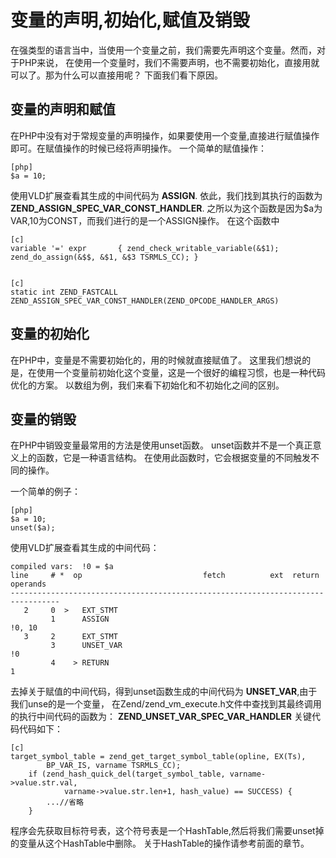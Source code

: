 # 变量的声明,初始化,赋值及销毁

在强类型的语言当中，当使用一个变量之前，我们需要先声明这个变量。然而，对于PHP来说，
在使用一个变量时，我们不需要声明，也不需要初始化，直接用就可以了。那为什么可以直接用呢？
下面我们看下原因。

## 变量的声明和赋值
在PHP中没有对于常规变量的声明操作，如果要使用一个变量,直接进行赋值操作即可。在赋值操作的时候已经将声明操作。
一个简单的赋值操作：

    [php]
    $a = 10;

使用VLD扩展查看其生成的中间代码为 **ASSIGN**. 依此，我们找到其执行的函数为 **ZEND_ASSIGN_SPEC_VAR_CONST_HANDLER**.
之所以为这个函数是因为$a为VAR,10为CONST，而我们进行的是一个ASSIGN操作。
在这个函数中



    [c]
    variable '=' expr		{ zend_check_writable_variable(&$1); zend_do_assign(&$$, &$1, &$3 TSRMLS_CC); }


    [c]
    static int ZEND_FASTCALL  ZEND_ASSIGN_SPEC_VAR_CONST_HANDLER(ZEND_OPCODE_HANDLER_ARGS)



## 变量的初始化
在PHP中，变量是不需要初始化的，用的时候就直接赋值了。
这里我们想说的是，在使用一个变量前初始化这个变量，这是一个很好的编程习惯，也是一种代码优化的方案。
以数组为例，我们来看下初始化和不初始化之间的区别。



## 变量的销毁
在PHP中销毁变量最常用的方法是使用unset函数。
unset函数并不是一个真正意义上的函数，它是一种语言结构。
在使用此函数时，它会根据变量的不同触发不同的操作。

一个简单的例子：

    [php]
    $a = 10;
    unset($a);

使用VLD扩展查看其生成的中间代码：

    compiled vars:  !0 = $a
    line     # *  op                           fetch          ext  return  operands
    ---------------------------------------------------------------------------------
       2     0  >   EXT_STMT
             1      ASSIGN                                                   !0, 10
       3     2      EXT_STMT
             3      UNSET_VAR                                                !0
             4    > RETURN                                                   1

去掉关于赋值的中间代码，得到unset函数生成的中间代码为 **UNSET_VAR**,由于我们unse的是一个变量，
在Zend/zend_vm_execute.h文件中查找到其最终调用的执行中间代码的函数为： **ZEND_UNSET_VAR_SPEC_VAR_HANDLER**
关键代码代码如下：

    [c]
    target_symbol_table = zend_get_target_symbol_table(opline, EX(Ts),
            BP_VAR_IS, varname TSRMLS_CC);
		if (zend_hash_quick_del(target_symbol_table, varname->value.str.val,
                varname->value.str.len+1, hash_value) == SUCCESS) {
			...//省略
		}

程序会先获取目标符号表，这个符号表是一个HashTable,然后将我们需要unset掉的变量从这个HashTable中删除。
关于HashTable的操作请参考前面的章节。

